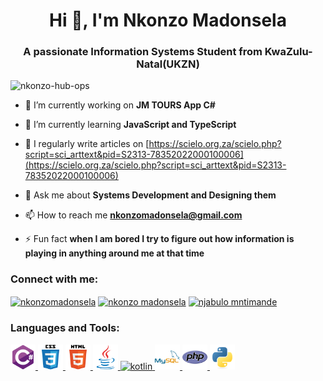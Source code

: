 <h1 align="center">Hi 👋, I'm Nkonzo Madonsela</h1>
<h3 align="center">A passionate Information Systems Student from KwaZulu-Natal(UKZN)</h3>

<p align="left"> <img src="https://komarev.com/ghpvc/?username=nkonzo-hub-ops&label=Profile%20views&color=0e75b6&style=flat" alt="nkonzo-hub-ops" /> </p>

- 🔭 I’m currently working on **JM TOURS App C#**

- 🌱 I’m currently learning **JavaScript and TypeScript**

- 📝 I regularly write articles on [https://scielo.org.za/scielo.php?script=sci_arttext&pid=S2313-78352022000100006](https://scielo.org.za/scielo.php?script=sci_arttext&pid=S2313-78352022000100006)

- 💬 Ask me about **Systems Development and Designing them**

- 📫 How to reach me **nkonzomadonsela@gmail.com**

- ⚡ Fun fact **when I am bored I try to figure out how information is playing in anything around me at that time**

<h3 align="left">Connect with me:</h3>
<p align="left">
<a href="https://twitter.com/nkonzomadonsela" target="blank"><img align="center" src="https://raw.githubusercontent.com/rahuldkjain/github-profile-readme-generator/master/src/images/icons/Social/twitter.svg" alt="nkonzomadonsela" height="30" width="40" /></a>
<a href="https://linkedin.com/in/nkonzo madonsela" target="blank"><img align="center" src="https://raw.githubusercontent.com/rahuldkjain/github-profile-readme-generator/master/src/images/icons/Social/linked-in-alt.svg" alt="nkonzo madonsela" height="30" width="40" /></a>
<a href="https://instagram.com/njabulo mntimande" target="blank"><img align="center" src="https://raw.githubusercontent.com/rahuldkjain/github-profile-readme-generator/master/src/images/icons/Social/instagram.svg" alt="njabulo mntimande" height="30" width="40" /></a>
</p>

<h3 align="left">Languages and Tools:</h3>
<p align="left"> <a href="https://www.w3schools.com/cs/" target="_blank" rel="noreferrer"> <img src="https://raw.githubusercontent.com/devicons/devicon/master/icons/csharp/csharp-original.svg" alt="csharp" width="40" height="40"/> </a> <a href="https://www.w3schools.com/css/" target="_blank" rel="noreferrer"> <img src="https://raw.githubusercontent.com/devicons/devicon/master/icons/css3/css3-original-wordmark.svg" alt="css3" width="40" height="40"/> </a> <a href="https://www.w3.org/html/" target="_blank" rel="noreferrer"> <img src="https://raw.githubusercontent.com/devicons/devicon/master/icons/html5/html5-original-wordmark.svg" alt="html5" width="40" height="40"/> </a> <a href="https://www.java.com" target="_blank" rel="noreferrer"> <img src="https://raw.githubusercontent.com/devicons/devicon/master/icons/java/java-original.svg" alt="java" width="40" height="40"/> </a> <a href="https://kotlinlang.org" target="_blank" rel="noreferrer"> <img src="https://www.vectorlogo.zone/logos/kotlinlang/kotlinlang-icon.svg" alt="kotlin" width="40" height="40"/> </a> <a href="https://www.mysql.com/" target="_blank" rel="noreferrer"> <img src="https://raw.githubusercontent.com/devicons/devicon/master/icons/mysql/mysql-original-wordmark.svg" alt="mysql" width="40" height="40"/> </a> <a href="https://www.php.net" target="_blank" rel="noreferrer"> <img src="https://raw.githubusercontent.com/devicons/devicon/master/icons/php/php-original.svg" alt="php" width="40" height="40"/> </a> <a href="https://www.python.org" target="_blank" rel="noreferrer"> <img src="https://raw.githubusercontent.com/devicons/devicon/master/icons/python/python-original.svg" alt="python" width="40" height="40"/> </a> </p>

